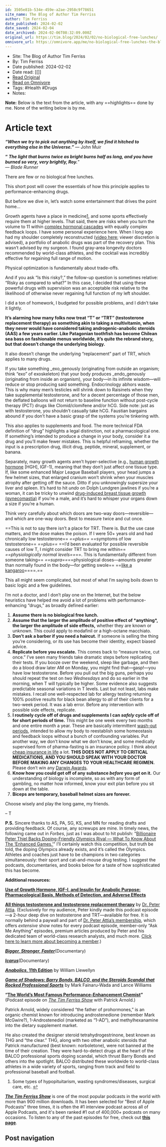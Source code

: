 ```yaml
---
id: 3505e81b-534e-459e-a2ae-2958c9f78651
site_name: The Blog of Author Tim Ferriss
author: Tim Ferriss
date_published: 2024-02-02
date_saved: 2024-02-04
date_archived: 2024-02-06T08:32:09.000Z
original_url: https://tim.blog/2024/02/02/no-biological-free-lunches/
omnivore_url: https://omnivore.app/me/no-biological-free-lunches-the-blog-of-author-tim-ferriss-18d7337b7ca
---
```


 - Site: The Blog of Author Tim Ferriss
 - By: Tim Ferriss
 - Date published: 2024-02-02
 - Date read: [[]]
 - [Read Original](https://tim.blog/2024/02/02/no-biological-free-lunches/)
 - [Read on Omnivore](https://omnivore.app/me/no-biological-free-lunches-the-blog-of-author-tim-ferriss-18d7337b7ca)
 - Tags:  #Health  #Drugs 
 - Notes: 

**Note:** Below is the text from the article, with any ==highlights== done by me. None of the writing below is by me.

# Article text
_**“When we try to pick out anything by itself, we find it hitched to everything else in the Universe.”**_ 
— John Muir

**“** _**The light that burns twice as bright burns half as long, and you have burned so very, very brightly, Roy.**_”  
— _Blade Runner_

There are few or no biological free lunches. 

This short post will cover the essentials of how this principle applies to performance-enhancing drugs.

But before we dive in, let’s watch some entertainment that drives the point home…

Growth agents have a place in medicine[1](#0a0b1747-60e5-43de-8edd-bd7630a1378b), and some sports effectively require them at higher levels. That said, there are risks when you turn the volume to 11 within [complex hormonal cascades](https://www.degruyter.com/document/doi/10.1351/pac200274060881/pdf) with equally complex feedback loops. I have some personal experience here. When I long ago had my shoulder completely reconstructed ([video here](https://www.youtube.com/watch?v=uHIgrFsuX0g); viewer discretion is advised), a portfolio of anabolic drugs was part of the recovery plan. This wasn’t advised by my surgeon. I found gray-area longevity doctors recommended by world-class athletes, and the cocktail was incredibly effective for regaining full range of motion.

Physical optimization is fundamentally about trade-offs.

And if you ask “Is this risky?,” the follow-up question is sometimes relative: “Risky as compared to what?” In this case, I decided that using these powerful drugs with supervision was an acceptable risk relative to the likelihood of otherwise never regaining full function of my left shoulder.

I did a ton of homework, I budgeted for possible problems, and I didn’t take it lightly.

**It’s alarming how many folks now treat “T” or “TRT” (testosterone replacement therapy) as something akin to taking a multivitamin, when they never would have considered taking androgenic-anabolic steroids (AAS) a few years earlier. Like Patagonian toothfish has become Chilean sea bass on fashionable menus worldwide, it’s quite the rebrand story, but that doesn’t change the underlying biology.**

It also doesn’t change the underlying “replacement” part of TRT, which applies to many drugs.

If you take something _exo_genously (originating from outside an organism; think “exo” of exoskeleton) that your body produces _endo_genously (originating from inside an organism), your body—in its infinite wisdom—will reduce or stop producing said something. Endocrinology abhors waste. This is why many men’s testicles will shrink down to Raisinets when they take supplemental testosterone, and for a decent percentage of those men, the deflated balloons will not return to baseline function without post-cycle therapy (PCT) drugs like Clomid/clomifene and/or hCG. Side note: just as with testosterone, you shouldn’t casually take hCG. Faustian bargains abound if you don’t have a basic grasp of the systems you’re tinkering with.

This also applies to supplements and food. The more technical FDA definition of “drug” highlights a legal distinction, not a pharmacological one. If something’s intended to produce a change in your body, consider it a drug and you’ll make fewer mistakes. This is helpful reframing, whether the input is a prescription drug, illicit drug, peptide, mineral, supplement, or banana.

Separately, many growth agents aren’t hyper-selective (e.g., [human growth hormone](https://my.clevelandclinic.org/health/articles/23309-human-growth-hormone-hgh) \[HGH\], IGF-1), meaning that they don’t just affect one tissue type. If, like some enhanced Major League Baseball players, your head jumps a few helmet sizes, that enlarged cranium won’t shrink when your muscles atrophy after getting off the sauce. Ditto if you unknowingly supersize your liver and spleen. It’s hard to hit _undo_ on Dolph Lundgren jawlines if you’re a woman, it can be tricky to unwind [drug-induced breast tissue growth (gynecomastia)](https://en.wikipedia.org/wiki/Gynecomastia#Drugs) if you’re a male, and it’s hard to whisper your organs down a size if you’re a human.

Think very carefully about which doors are two-way doors—reversible—and which are one-way doors. Best to measure twice and cut once.

==This is not to say there isn’t a place for TRT. There is. But the use case matters, and the dose makes the poison. If I were 50+ years old and had chronically low testosterone== _==plus==_ ==symptoms of low testosterone== _==plus==_ ==I’d been evaluated for possible reversible causes of low T, I might consider TRT to bring me within== _==physiologically normal levels==_==. This is fundamentally different from someone taking== _==supra==_==physiological doses—amounts greater than normally found in the body—for getting swole== ==[like a kangaroo](https://149346886.v2.pressablecdn.com/wp-content/uploads/2024/02/Kangaroo.webp)====.==

This all might seem complicated, but most of what I’m saying boils down to basic logic and a few guidelines. 

I’m not a doctor, and I don’t play one on the Internet, but the below heuristics have helped me avoid a lot of problems with performance-enhancing “drugs,” as broadly defined earlier:

1. **Assume there is no biological free lunch.**
2. **Assume that the larger the amplitude of positive effect of \*anything\*, the larger the amplitude of side effects,** whether they are known or unknown. This could apply to modafinil or a high-octane macchiato.
3. **Don’t ask a barber if you need a haircut.** If someone is selling the thing you’re considering, or its use has become their identity, expect biased advice.
4. **Replicate before you escalate.** This comes back to “measure twice, cut once.” I’ve seen many friends take dramatic steps before replicating their tests. If you booze over the weekend, sleep like garbage, and then do a blood draw later AM on Monday, you might find that—gasp!—you have low testosterone. Before you pull out the big guns, perhaps you should repeat the test on _two_ _Wednesdays_ and do so earlier in the morning, when T will typically be higher. Some evidence also suggests predictable seasonal variations in T levels. Last but not least, labs make mistakes. I recall one well-respected lab for allergy testing returning 100% positive results for black bean allergy to _all_ of their clients for a two-week period. It was a lab error. Before any intervention with possible side effects, replicate.
5. **I routinely cycle off of drugs and supplements I can _safely_ cycle off of for short periods of time.** This might be one week every two months and one entire month a year. These are basically intermittent [wash-out periods](https://dictionary.apa.org/wash-out-period), intended to allow my body to reestablish some homeostasis and feedback loops without a bunch of confounding variables. Put another way, we don’t know what we don’t know, and some medically supervised form of pharma-fasting is an insurance policy. I think about [cheap insurance in life](https://tim.blog/2020/02/14/some-thoughts-on-coronaviruses-and-seatbelts/#content) a lot. **THIS DOES NOT APPLY TO CRITICAL MEDICATIONS, AND YOU SHOULD SPEAK WITH YOUR DOCTOR BEFORE MAKING ANY CHANGES TO YOUR HEALTHCARE REGIMEN.** Please don’t win any [Darwin Awards](https://darwinawards.com/).
6. **Know how you could get off of any substance _before_ you get on it.** Our understanding of biology is incomplete, so as with any form of gambling, no matter how informed, know your exit plan before you sit down at the table.
7. **Biceps are temporary, baseball helmet sizes are forever.**

Choose wisely and play the long game, my friends.

– T

**P.S.** Sincere thanks to AS, PA, SG, KS, and MN for reading drafts and providing feedback. Of course, any screwups are mine. In timely news, the following came out in _Forbes_, just as I was about to hit publish: “[Billionaire Peter Thiel Backs Doping-Friendly Olympics Rival — What To Know About The ‘Enhanced Games.’](https://www.forbes.com/sites/roberthart/2024/01/31/billionaire-peter-thiel-backs-doping-friendly-olympics-rival---what-to-know-about-the-enhanced-games/amp/)” I’ll certainly watch this competition, but truth be told, the doping Olympics already exists, and it’s called the Olympics. Athletes and coaches just have to be champions in two categories simultaneously: their sport and cat-and-mouse drug testing. I suggest the podcasts, documentaries, and books below for a taste of how sophisticated this has become.

**Additional resources:**

[**Use of Growth Hormone, IGF-I, and Insulin for Anabolic Purpose: Pharmacological Basis, Methods of Detection, and Adverse Effects**](https://www.ncbi.nlm.nih.gov/pmc/articles/PMC5723243/)

[**All things testosterone and testosterone replacement therapy**](https://peterattiamd.com/preview-ama-28-all-things-testosterone-and-testosterone-replacement-therapy/) by [Dr. Peter Attia](https://tim.blog/2023/03/14/peter-attia-outlive/#content). (Exclusively for my audience, Peter kindly made this podcast episode—a 2-hour deep dive on testosterone and TRT—available for free. It is normally behind a paywall and part of [Dr. Peter Attia’s membership](https://peterattiamd.com/subscribe/), which offers _extensive_ show notes for every podcast episode, member-only “Ask Me Anything” episodes, premium articles produced by Peter and his dedicated team of world-class research analysts, and much more. [Click here to learn more about becoming a member](https://peterattiamd.com/subscribe/).)

[**_Bigger, Stronger, Faster_**](https://www.amazon.com/Bigger-Stronger-Faster-Chris-Bell/dp/B001LYV6K2?tag=offsitoftimfe-20)(Documentary) 

[**_Icarus_**](https://www.netflix.com/title/80168079)(Documentary)

[**_Anabolics_, 11th Edition**](https://www.amazon.com/ANABOLICS-11th-William-Llewellyn/dp/0999062107?tag=offsitoftimfe-20) by William Llewellyn

_**[Game of Shadows: Barry Bonds, BALCO, and the Steroids Scandal that Rocked Professional Sports](https://www.amazon.com/Game-Shadows-Steroids-Scandal-Professional/dp/1592401996/?tag=offsitoftimfe-20)**_ by Mark Fainaru-Wada and Lance Williams

**“**[**The World’s Most Famous Performance-Enhancement Chemist**](https://tim.blog/2016/03/02/patrick-arnold/#content)**”** (Podcast episode on _[The Tim Ferriss Show](http://tim.blog/podcast/#content)_ with Patrick Arnold.)

Patrick Arnold, widely considered “the father of prohormones,” is an organic chemist known for introducing androstenedione (remember Mark McGwire?), 1-Androstenediol (marketed as “1-AD”), and methylhexanamine into the dietary supplement market.

He also created the designer steroid tetrahydrogestrinone, best known as THG and “the clear.” THG, along with two other anabolic steroids that Patrick manufactured (best known: norboletone), were not banned at the time of their creation. They were hard-to-detect drugs at the heart of the BALCO professional sports doping scandal, which thrust Barry Bonds and others into the spotlight. BALCO distributed these worldwide to world-class athletes in a wide variety of sports, ranging from track and field to professional baseball and football.

1. Some types of hypopituitarism, wasting syndromes/diseases, surgical care, etc. [↩︎](#0a0b1747-60e5-43de-8edd-bd7630a1378b-link)

_[**The Tim Ferriss Show**](https://tim.blog/podcast)_ is one of the most popular podcasts in the world with more than 900 million downloads. It has been selected for "Best of Apple Podcasts" three times, it is often the #1 interview podcast across all of Apple Podcasts, and it's been ranked #1 out of 400,000+ podcasts on many occasions. To listen to any of the past episodes for free, check out **[this page](https://tim.blog/podcast)**.

## Post navigation